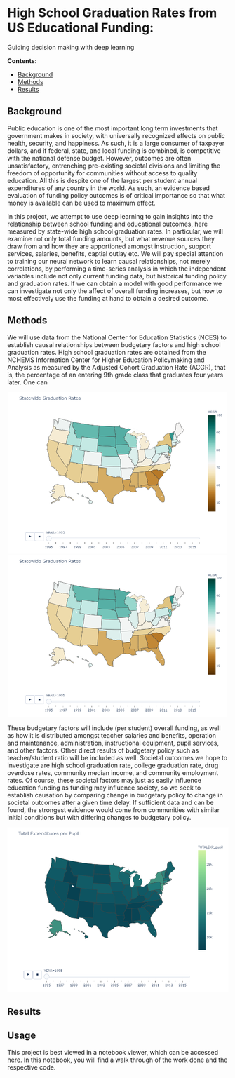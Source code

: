 # High School Graduation Rates from US Educational Funding:
Guiding decision making with deep learning

**Contents:**
* [Background](#background)
* [Methods](#methods)
* [Results](#results)

## Background<a name="background"></a>
Public education is one of the most important long term investments that government makes in society, with universally recognized effects on public health, security, and happiness. As such, it is a large consumer of taxpayer dollars, and if federal, state, and local funding is combined, is competitive with the national defense budget. However, outcomes are often unsatisfactory, entrenching pre-existing societal divisions and limiting the freedom of opportunity for communities without access to quality education. All this is despite one of the largest per student annual expenditures of any country in the world. As such, an evidence based evaluation of funding policy outcomes is of critical importance so that what money is available can be used to maximum effect. 

In this project, we attempt to use deep learning to gain insights into the relationship between school funding and educational outcomes, here measured by state-wide high school graduation rates. In particular, we will examine not only total funding amounts, but what revenue sources they draw from and how they are apportioned amongst instruction, support services, salaries, benefits, captial outlay etc. We will pay special attention to training our neural network to learn causal relationships, not merely correlations, by performing a time-series analysis in which the independent variables include not only current funding data, but historical funding policy and graduation rates. If we can obtain a model with good performance we can investigate not only the affect of overall funding increases, but how to most effectively use the funding at hand to obtain a desired outcome.

## Methods<a name="methods"></a>

We will use data from the National Center for Education Statistics (NCES) to establish causal relationships between budgetary factors and high school graduation rates. High school graduation rates are obtained from the NCHEMS Information Center for Higher Education Policymaking and Analysis as measured by the Adjusted Cohort Graduation Rate (ACGR), that is, the percentage of an entering 9th grade class that graduates four years later. One can 

<p align="center">
 <img src="statewide_grad_rates_1995.png" alt="Graduation Rates 1995" width=500/>
 <img src="statewide_grad_rates_1995.png" alt="Graduation Rates 1995" width=500/>
</p>

These budgetary factors will include (per student) overall funding, as well as how it is distributed amongst teacher salaries and benefits, operation and maintenance, administration, instructional equipment, pupil services, and other factors. Other direct results of budgetary policy such as teacher/student ratio will be included as well. Societal outcomes we hope to investigate are high school graduation rate, college graduation rate, drug overdose rates, community median income, and community employment rates. Of course, these societal factors may just as easily influence education funding as funding may influence society, so we seek to establish causation by comparing change in budgetary policy to change in societal outcomes after a given time delay. If sufficient data and can be found, the strongest evidence would come from communities with similar initial conditions but with differing changes to budgetary policy.

<p align="center">
 <img src="exp_per_pupil_1995.png" alt="Graduation Rates 1995"/>
</p>

## Results<a name="results"></a>


## Usage

This project is best viewed in a notebook viewer, which can be accessed [here](./modeling-burden-of-hunger-in-malawi.ipynb). In this notebook, you will find a walk through of the work done and the respective code.
